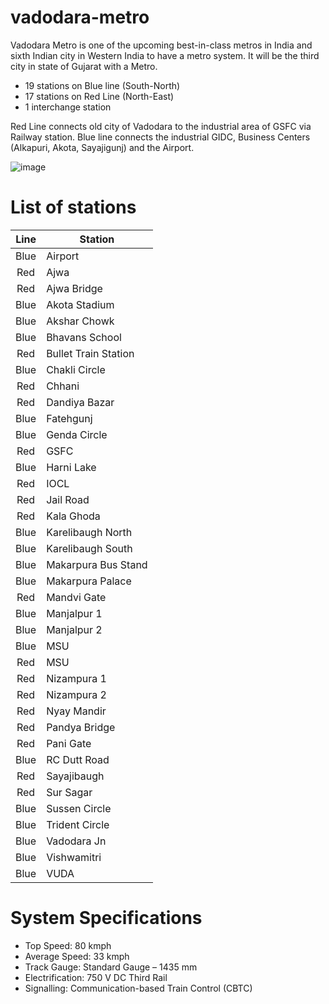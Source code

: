 # vadodara-metro

Vadodara Metro is one of the upcoming best-in-class metros in India and sixth Indian city in Western India to have a metro system. It will be the third city in state of Gujarat with a Metro.

- 19 stations on Blue line (South-North)
- 17 stations on Red Line (North-East)
- 1 interchange station

Red Line connects old city of Vadodara to the industrial area of GSFC via Railway station. Blue line connects the industrial GIDC, Business Centers (Alkapuri, Akota, Sayajigunj) and the Airport.

![image](https://user-images.githubusercontent.com/56454817/232204295-1d0fb3a7-61c6-4992-9119-dde21f3ca9d0.png)

# List of stations
| Line | Station                |
|:----:|------------------------|
| Blue | Airport                |
| Red  | Ajwa                   |
| Red  | Ajwa Bridge            |
| Blue | Akota Stadium          |
| Blue | Akshar Chowk           |
| Blue | Bhavans School         |
| Red  | Bullet Train Station   |
| Blue | Chakli Circle          |
| Red  | Chhani                 |
| Red  | Dandiya Bazar          |
| Blue | Fatehgunj              |
| Blue | Genda Circle           |
| Red  | GSFC                   |
| Blue | Harni Lake             |
| Red  | IOCL                   |
| Red  | Jail Road              |
| Red  | Kala Ghoda             |
| Blue | Karelibaugh North      |
| Blue | Karelibaugh South      |
| Blue | Makarpura Bus Stand    |
| Blue | Makarpura Palace       |
| Red  | Mandvi Gate            |
| Blue | Manjalpur 1            |
| Blue | Manjalpur 2            |
| Blue | MSU                    |
| Red  | MSU                    |
| Red  | Nizampura 1            |
| Red  | Nizampura 2            |
| Red  | Nyay Mandir            |
| Red  | Pandya Bridge          |
| Red  | Pani Gate              |
| Blue | RC Dutt Road           |
| Red  | Sayajibaugh            |
| Red  | Sur Sagar              |
| Blue | Sussen Circle          |
| Blue | Trident Circle         |
| Blue | Vadodara Jn            |
| Blue | Vishwamitri            |
| Blue | VUDA                   |

# System Specifications
- Top Speed: 80 kmph
- Average Speed: 33 kmph
- Track Gauge: Standard Gauge – 1435 mm
- Electrification: 750 V DC Third Rail
- Signalling: Communication-based Train Control (CBTC)
